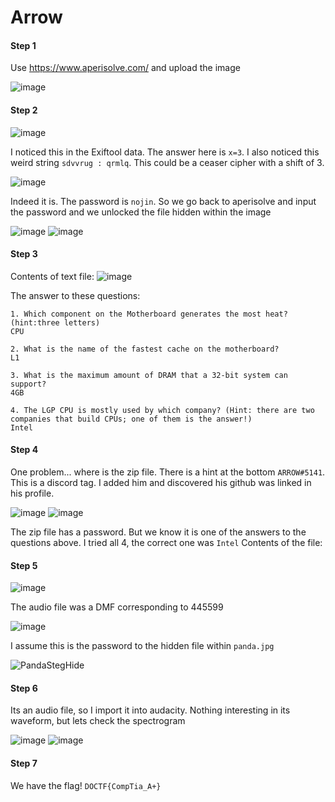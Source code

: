 # Arrow

#### Step 1
Use https://www.aperisolve.com/ and upload the image

![image](https://user-images.githubusercontent.com/92404926/202953737-2e2170b7-609a-40fa-b88e-d44361a47751.png)

#### Step 2

![image](https://user-images.githubusercontent.com/92404926/202953855-ffc40082-af1c-4475-b920-63c8bffa0757.png)

I noticed this in the Exiftool data. The answer here is `x=3`. I also noticed this weird string `sdvvrug : qrmlq`.
This could be a ceaser cipher with a shift of 3.

![image](https://user-images.githubusercontent.com/92404926/202954093-570be164-c53c-419b-ad0b-f2b1045d6813.png)

Indeed it is. The password is `nojin`. So we go back to aperisolve and input the password and we unlocked the file hidden within the image

![image](https://user-images.githubusercontent.com/92404926/202954269-5508e2c7-189c-4843-a65a-a2883227794a.png)
![image](https://user-images.githubusercontent.com/92404926/202954225-f37ab7d5-1a0b-40b1-9912-576431ba0f82.png)

#### Step 3

Contents of text file:
![image](https://user-images.githubusercontent.com/92404926/202954452-8ffdb0fb-5e43-4781-a1b7-e7f58dcd9b39.png)

The answer to these questions:
~~~
1. Which component on the Motherboard generates the most heat? (hint:three letters)
CPU

2. What is the name of the fastest cache on the motherboard?
L1

3. What is the maximum amount of DRAM that a 32-bit system can support?
4GB

4. The LGP CPU is mostly used by which company? (Hint: there are two companies that build CPUs; one of them is the answer!)
Intel
~~~

#### Step 4

One problem... where is the zip file. There is a hint at the bottom `ARROW#5141`. This is a discord tag. I added him and discovered his github was linked in his profile.

![image](https://user-images.githubusercontent.com/92404926/202955701-9de8a3bc-1580-4830-bdb4-d86e7e66144a.png)
![image](https://user-images.githubusercontent.com/92404926/202954693-318c1847-8513-4c4e-81d6-306e2607745d.png)

The zip file has a password. But we know it is one of the answers to the questions above. I tried all 4, the correct one was `Intel`
Contents of the file:

#### Step 5

![image](https://user-images.githubusercontent.com/92404926/202954787-979d9615-a8db-42f1-bc47-adafab5b238a.png)

The audio file was a DMF corresponding to 445599

![image](https://user-images.githubusercontent.com/92404926/202954842-98f2de42-9947-455a-b8ab-3a078916dd51.png)

I assume this is the password to the hidden file within `panda.jpg`

![PandaStegHide](https://user-images.githubusercontent.com/92404926/202953608-d70da8eb-97d8-4e65-a451-4093c337e3ee.png)

#### Step 6

Its an audio file, so I import it into audacity. Nothing interesting in its waveform, but lets check the spectrogram

![image](https://user-images.githubusercontent.com/92404926/202955006-e3da7c69-ace7-44ed-8c87-b6f9cc8a305a.png)
![image](https://user-images.githubusercontent.com/92404926/202955075-b4ab99b6-1a74-4f06-a013-f1b6ba4d30f4.png)

#### Step 7

We have the flag!
`DOCTF{CompTia_A+}`

